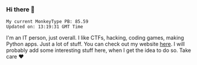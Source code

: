 ### Hi there 👋
<!-- PB START -->
```
My current MonkeyType PB: 85.59
Updated on: 13:19:31 GMT Time
```
<!-- PB END -->
I'm an IT person, just overall. I like CTFs, hacking, coding games, making Python apps. Just a lot of stuff.
You can check out my website [here](https://skill3472.github.io/).
I will probably add some interesting stuff here, when I get the idea to do so. Take care ❤️
